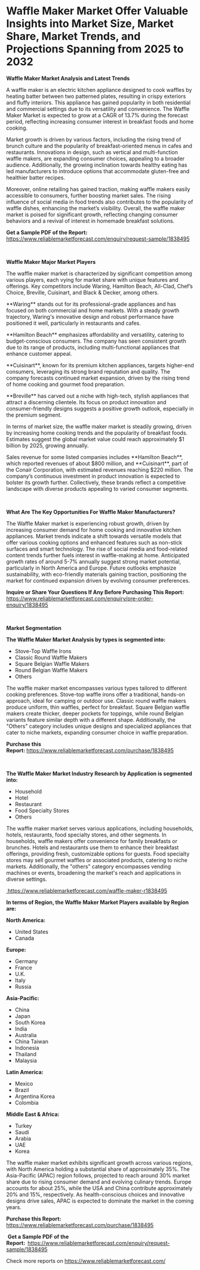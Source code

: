 <p><h1>Waffle Maker Market Offer Valuable Insights into Market Size, Market Share, Market Trends, and Projections Spanning from 2025 to 2032</h1></p><p><strong>Waffle Maker Market Analysis and Latest Trends</strong></p>
<p><p>A waffle maker is an electric kitchen appliance designed to cook waffles by heating batter between two patterned plates, resulting in crispy exteriors and fluffy interiors. This appliance has gained popularity in both residential and commercial settings due to its versatility and convenience. The Waffle Maker Market is expected to grow at a CAGR of 13.7% during the forecast period, reflecting increasing consumer interest in breakfast foods and home cooking.</p><p>Market growth is driven by various factors, including the rising trend of brunch culture and the popularity of breakfast-oriented menus in cafes and restaurants. Innovations in design, such as vertical and multi-function waffle makers, are expanding consumer choices, appealing to a broader audience. Additionally, the growing inclination towards healthy eating has led manufacturers to introduce options that accommodate gluten-free and healthier batter recipes.</p><p>Moreover, online retailing has gained traction, making waffle makers easily accessible to consumers, further boosting market sales. The rising influence of social media in food trends also contributes to the popularity of waffle dishes, enhancing the market’s visibility. Overall, the waffle maker market is poised for significant growth, reflecting changing consumer behaviors and a revival of interest in homemade breakfast solutions.</p></p>
<p><strong>Get a Sample PDF of the Report:&nbsp;</strong> <a href="https://www.reliablemarketforecast.com/enquiry/request-sample/1838495?utm_campaign=3445&utm_medium=2&utm_source=Github&utm_content=ia&utm_term=05042025&utm_id=waffle-maker">https://www.reliablemarketforecast.com/enquiry/request-sample/1838495</a></p>
<p>&nbsp;</p>
<p><strong>Waffle Maker Major Market Players</strong></p>
<p><p>The waffle maker market is characterized by significant competition among various players, each vying for market share with unique features and offerings. Key competitors include Waring, Hamilton Beach, All-Clad, Chef’s Choice, Breville, Cuisinart, and Black & Decker, among others.</p><p>**Waring** stands out for its professional-grade appliances and has focused on both commercial and home markets. With a steady growth trajectory, Waring's innovative design and robust performance have positioned it well, particularly in restaurants and cafes.</p><p>**Hamilton Beach** emphasizes affordability and versatility, catering to budget-conscious consumers. The company has seen consistent growth due to its range of products, including multi-functional appliances that enhance customer appeal.</p><p>**Cuisinart**, known for its premium kitchen appliances, targets higher-end consumers, leveraging its strong brand reputation and quality. The company forecasts continued market expansion, driven by the rising trend of home cooking and gourmet food preparation.</p><p>**Breville** has carved out a niche with high-tech, stylish appliances that attract a discerning clientele. Its focus on product innovation and consumer-friendly designs suggests a positive growth outlook, especially in the premium segment.</p><p>In terms of market size, the waffle maker market is steadily growing, driven by increasing home cooking trends and the popularity of breakfast foods. Estimates suggest the global market value could reach approximately $1 billion by 2025, growing annually.</p><p>Sales revenue for some listed companies includes **Hamilton Beach**, which reported revenues of about $800 million, and **Cuisinart**, part of the Conair Corporation, with estimated revenues reaching $220 million. The company’s continuous investment in product innovation is expected to bolster its growth further. Collectively, these brands reflect a competitive landscape with diverse products appealing to varied consumer segments.</p></p>
<p>&nbsp;</p>
<p><strong>What Are The Key Opportunities For Waffle Maker Manufacturers?</strong></p>
<p><p>The Waffle Maker market is experiencing robust growth, driven by increasing consumer demand for home cooking and innovative kitchen appliances. Market trends indicate a shift towards versatile models that offer various cooking options and enhanced features such as non-stick surfaces and smart technology. The rise of social media and food-related content trends further fuels interest in waffle-making at home. Anticipated growth rates of around 5-7% annually suggest strong market potential, particularly in North America and Europe. Future outlooks emphasize sustainability, with eco-friendly materials gaining traction, positioning the market for continued expansion driven by evolving consumer preferences.</p></p>
<p><strong>Inquire or Share Your Questions If Any Before Purchasing This Report:</strong> <a href="https://www.reliablemarketforecast.com/enquiry/pre-order-enquiry/1838495?utm_campaign=3445&utm_medium=2&utm_source=Github&utm_content=ia&utm_term=05042025&utm_id=waffle-maker">https://www.reliablemarketforecast.com/enquiry/pre-order-enquiry/1838495</a></p>
<p>&nbsp;</p>
<p><strong>Market Segmentation</strong></p>
<p><strong>The Waffle Maker Market Analysis by types is segmented into:</strong></p>
<p><ul><li>Stove-Top Waffle Irons</li><li>Classic Round Waffle Makers</li><li>Square Belgian Waffle Makers</li><li>Round Belgian Waffle Makers</li><li>Others</li></ul></p>
<p><p>The waffle maker market encompasses various types tailored to different cooking preferences. Stove-top waffle irons offer a traditional, hands-on approach, ideal for camping or outdoor use. Classic round waffle makers produce uniform, thin waffles, perfect for breakfast. Square Belgian waffle makers create thicker, deeper pockets for toppings, while round Belgian variants feature similar depth with a different shape. Additionally, the "Others" category includes unique designs and specialized appliances that cater to niche markets, expanding consumer choice in waffle preparation.</p></p>
<p><strong>Purchase this Report:&nbsp;</strong><a href="https://www.reliablemarketforecast.com/purchase/1838495?utm_campaign=3445&utm_medium=2&utm_source=Github&utm_content=ia&utm_term=05042025&utm_id=waffle-maker">https://www.reliablemarketforecast.com/purchase/1838495</a></p>
<p>&nbsp;</p>
<p><strong>The Waffle Maker Market Industry Research by Application is segmented into:</strong></p>
<p><ul><li>Household</li><li>Hotel</li><li>Restaurant</li><li>Food Specialty Stores</li><li>Others</li></ul></p>
<p><p>The waffle maker market serves various applications, including households, hotels, restaurants, food specialty stores, and other segments. In households, waffle makers offer convenience for family breakfasts or brunches. Hotels and restaurants use them to enhance their breakfast offerings, providing fresh, customizable options for guests. Food specialty stores may sell gourmet waffles or associated products, catering to niche markets. Additionally, the "others" category encompasses vending machines or events, broadening the market's reach and applications in diverse settings.</p></p>
<p><a href="https://www.reliablemarketforecast.com/waffle-maker-r1838495?utm_campaign=3445&utm_medium=2&utm_source=Github&utm_content=ia&utm_term=05042025&utm_id=waffle-maker">&nbsp;https://www.reliablemarketforecast.com/waffle-maker-r1838495</a></p>
<p><strong>In terms of Region, the Waffle Maker Market Players available by Region are:</strong></p>
<p>
    <p> <strong> North America: </strong>
        <ul>
            <li>United States</li>
            <li>Canada</li>
        </ul>
        </p> 
    <p> <strong> Europe: </strong>
        <ul>
            <li>Germany</li>
            <li>France</li>
            <li>U.K.</li>
            <li>Italy</li>
            <li>Russia</li>
        </ul>
        </p> 
    <p> <strong> Asia-Pacific: </strong>
        <ul>
            <li>China</li>
            <li>Japan</li>
            <li>South Korea</li>
            <li>India</li>
            <li>Australia</li>
            <li>China Taiwan</li>
            <li>Indonesia</li>
            <li>Thailand</li>
            <li>Malaysia</li>
        </ul>
        </p> 
    <p> <strong> Latin America: </strong>
        <ul>
            <li>Mexico</li>
            <li>Brazil</li>
            <li>Argentina Korea</li>
            <li>Colombia</li>
        </ul>
        </p> 
    <p> <strong> Middle East & Africa: </strong>
        <ul>
            <li>Turkey</li>
            <li>Saudi</li>
            <li>Arabia</li>
            <li>UAE</li>
            <li>Korea</li>
        </ul>
    </p>
    </p>
<p><p>The waffle maker market exhibits significant growth across various regions, with North America holding a substantial share of approximately 35%. The Asia-Pacific (APAC) region follows, projected to reach around 30% market share due to rising consumer demand and evolving culinary trends. Europe accounts for about 25%, while the USA and China contribute approximately 20% and 15%, respectively. As health-conscious choices and innovative designs drive sales, APAC is expected to dominate the market in the coming years.</p></p>
<p><strong>Purchase this Report: </strong><a href="https://www.reliablemarketforecast.com/purchase/1838495?utm_campaign=3445&utm_medium=2&utm_source=Github&utm_content=ia&utm_term=05042025&utm_id=waffle-maker">https://www.reliablemarketforecast.com/purchase/1838495</a></p>
<p>&nbsp;<strong>Get a Sample PDF of the Report:&nbsp;&nbsp;</strong><a href="https://www.reliablemarketforecast.com/enquiry/request-sample/1838495?utm_campaign=3445&utm_medium=2&utm_source=Github&utm_content=ia&utm_term=05042025&utm_id=waffle-maker">https://www.reliablemarketforecast.com/enquiry/request-sample/1838495</a></p>
<p><strong></strong></p>
<p>Check more reports on <a href="https://www.reliablemarketforecast.com/?utm_campaign=3445&utm_medium=2&utm_source=Github&utm_content=ia&utm_term=05042025&utm_id=waffle-maker">https://www.reliablemarketforecast.com/</a></p>